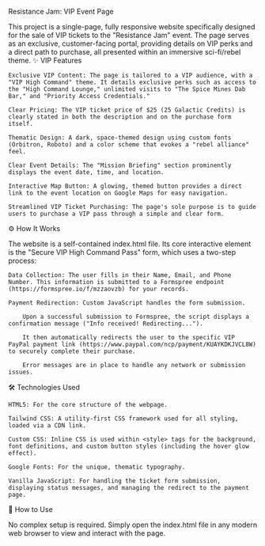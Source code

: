 Resistance Jam: VIP Event Page

This project is a single-page, fully responsive website specifically designed for the sale of VIP tickets to the "Resistance Jam" event. The page serves as an exclusive, customer-facing portal, providing details on VIP perks and a direct path to purchase, all presented within an immersive sci-fi/rebel theme.
✨ VIP Features

    Exclusive VIP Content: The page is tailored to a VIP audience, with a "VIP High Command" theme. It details exclusive perks such as access to the "High Command Lounge," unlimited visits to "The Spice Mines Dab Bar," and "Priority Access Credentials."

    Clear Pricing: The VIP ticket price of $25 (25 Galactic Credits) is clearly stated in both the description and on the purchase form itself.

    Thematic Design: A dark, space-themed design using custom fonts (Orbitron, Roboto) and a color scheme that evokes a "rebel alliance" feel.

    Clear Event Details: The "Mission Briefing" section prominently displays the event date, time, and location.

    Interactive Map Button: A glowing, themed button provides a direct link to the event location on Google Maps for easy navigation.

    Streamlined VIP Ticket Purchasing: The page's sole purpose is to guide users to purchase a VIP pass through a simple and clear form.

⚙️ How It Works

The website is a self-contained index.html file. Its core interactive element is the "Secure VIP High Command Pass" form, which uses a two-step process:

    Data Collection: The user fills in their Name, Email, and Phone Number. This information is submitted to a Formspree endpoint (https://formspree.io/f/mzzaovzb) for your records.

    Payment Redirection: Custom JavaScript handles the form submission.

        Upon a successful submission to Formspree, the script displays a confirmation message ("Info received! Redirecting...").

        It then automatically redirects the user to the specific VIP PayPal payment link (https://www.paypal.com/ncp/payment/KUAYKDKJVCL8W) to securely complete their purchase.

        Error messages are in place to handle any network or submission issues.

🛠️ Technologies Used

    HTML5: For the core structure of the webpage.

    Tailwind CSS: A utility-first CSS framework used for all styling, loaded via a CDN link.

    Custom CSS: Inline CSS is used within <style> tags for the background, font definitions, and custom button styles (including the hover glow effect).

    Google Fonts: For the unique, thematic typography.

    Vanilla JavaScript: For handling the ticket form submission, displaying status messages, and managing the redirect to the payment page.

🚀 How to Use

No complex setup is required. Simply open the index.html file in any modern web browser to view and interact with the page.